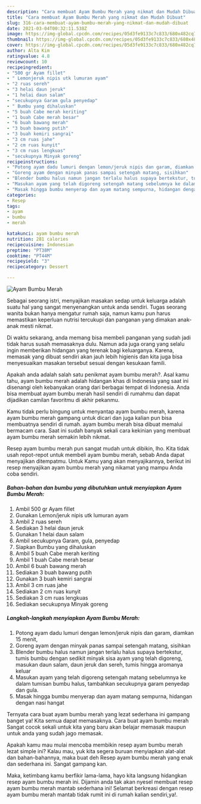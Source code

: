 ```yaml
---
description: "Cara membuat Ayam Bumbu Merah yang nikmat dan Mudah Dibuat"
title: "Cara membuat Ayam Bumbu Merah yang nikmat dan Mudah Dibuat"
slug: 316-cara-membuat-ayam-bumbu-merah-yang-nikmat-dan-mudah-dibuat
date: 2021-03-04T00:32:11.538Z
image: https://img-global.cpcdn.com/recipes/05d3fe9133c7c833/680x482cq70/ayam-bumbu-merah-foto-resep-utama.jpg
thumbnail: https://img-global.cpcdn.com/recipes/05d3fe9133c7c833/680x482cq70/ayam-bumbu-merah-foto-resep-utama.jpg
cover: https://img-global.cpcdn.com/recipes/05d3fe9133c7c833/680x482cq70/ayam-bumbu-merah-foto-resep-utama.jpg
author: Alta Kim
ratingvalue: 4.8
reviewcount: 10
recipeingredient:
- "500 gr Ayam fillet"
- " Lemonjeruk nipis utk lumuran ayam"
- "2 ruas sereh"
- "3 helai daun jeruk"
- "1 helai daun salam"
- "secukupnya Garam gula penyedap"
- " Bumbu yang dihaluskan"
- "5 buah Cabe merah keriting"
- "1 buah Cabe merah besar"
- "6 buah bawang merah"
- "3 buah bawang putih"
- "3 buah kemiri sangrai"
- "3 cm ruas jahe"
- "2 cm ruas kunyit"
- "3 cm ruas lengkuas"
- "secukupnya Minyak goreng"
recipeinstructions:
- "Potong ayam dadu lumuri dengan lemon/jeruk nipis dan garam, diamkan 15 menit,"
- "Goreng ayam dengan minyak panas sampai setengah matang, sisihkan"
- "Blender bumbu halus namun jangan terlalu halus supaya bertekstur, tumis bumbu dengan sedikit minyak sisa ayam yang telah digoreng, masukan daun salam, daun jeruk dan sereh, tumis hingga aromanya keluar"
- "Masukan ayam yang telah digoreng setengah matang sebelumnya ke dalam tumisan bumbu halus, tambahkan secukupnya garam penyedap dan gula."
- "Masak hingga bumbu menyerap dan ayam matang sempurna, hidangan dengan nasi hangat"
categories:
- Resep
tags:
- ayam
- bumbu
- merah

katakunci: ayam bumbu merah 
nutrition: 281 calories
recipecuisine: Indonesian
preptime: "PT38M"
cooktime: "PT44M"
recipeyield: "3"
recipecategory: Dessert

---
```



![Ayam Bumbu Merah](https://img-global.cpcdn.com/recipes/05d3fe9133c7c833/680x482cq70/ayam-bumbu-merah-foto-resep-utama.jpg)

Sebagai seorang istri, menyajikan masakan sedap untuk keluarga adalah suatu hal yang sangat menyenangkan untuk anda sendiri. Tugas seorang  wanita bukan hanya mengatur rumah saja, namun kamu pun harus memastikan keperluan nutrisi tercukupi dan panganan yang dimakan anak-anak mesti nikmat.

Di waktu  sekarang, anda memang bisa membeli panganan yang sudah jadi tidak harus susah memasaknya dulu. Namun ada juga orang yang selalu ingin memberikan hidangan yang terenak bagi keluarganya. Karena, memasak yang dibuat sendiri akan jauh lebih higienis dan kita juga bisa menyesuaikan masakan tersebut sesuai dengan kesukaan famili. 



Apakah anda adalah salah satu penikmat ayam bumbu merah?. Asal kamu tahu, ayam bumbu merah adalah hidangan khas di Indonesia yang saat ini disenangi oleh kebanyakan orang dari berbagai tempat di Indonesia. Anda bisa membuat ayam bumbu merah hasil sendiri di rumahmu dan dapat dijadikan camilan favoritmu di akhir pekanmu.

Kamu tidak perlu bingung untuk menyantap ayam bumbu merah, karena ayam bumbu merah gampang untuk dicari dan juga kalian pun bisa membuatnya sendiri di rumah. ayam bumbu merah bisa dibuat memalui bermacam cara. Saat ini sudah banyak sekali cara kekinian yang membuat ayam bumbu merah semakin lebih nikmat.

Resep ayam bumbu merah pun sangat mudah untuk dibikin, lho. Kita tidak usah repot-repot untuk membeli ayam bumbu merah, sebab Anda dapat menyajikan ditempatmu. Untuk Kamu yang akan menyajikannya, berikut ini resep menyajikan ayam bumbu merah yang nikamat yang mampu Anda coba sendiri.

<!--inarticleads1-->

##### Bahan-bahan dan bumbu yang dibutuhkan untuk menyiapkan Ayam Bumbu Merah:

1. Ambil 500 gr Ayam fillet
1. Gunakan  Lemon/jeruk nipis utk lumuran ayam
1. Ambil 2 ruas sereh
1. Sediakan 3 helai daun jeruk
1. Gunakan 1 helai daun salam
1. Ambil secukupnya Garam, gula, penyedap
1. Siapkan  Bumbu yang dihaluskan
1. Ambil 5 buah Cabe merah keriting
1. Ambil 1 buah Cabe merah besar
1. Ambil 6 buah bawang merah
1. Sediakan 3 buah bawang putih
1. Gunakan 3 buah kemiri sangrai
1. Ambil 3 cm ruas jahe
1. Sediakan 2 cm ruas kunyit
1. Sediakan 3 cm ruas lengkuas
1. Sediakan secukupnya Minyak goreng




<!--inarticleads2-->

##### Langkah-langkah menyiapkan Ayam Bumbu Merah:

1. Potong ayam dadu lumuri dengan lemon/jeruk nipis dan garam, diamkan 15 menit,
1. Goreng ayam dengan minyak panas sampai setengah matang, sisihkan
1. Blender bumbu halus namun jangan terlalu halus supaya bertekstur, tumis bumbu dengan sedikit minyak sisa ayam yang telah digoreng, masukan daun salam, daun jeruk dan sereh, tumis hingga aromanya keluar
1. Masukan ayam yang telah digoreng setengah matang sebelumnya ke dalam tumisan bumbu halus, tambahkan secukupnya garam penyedap dan gula.
1. Masak hingga bumbu menyerap dan ayam matang sempurna, hidangan dengan nasi hangat




Ternyata cara buat ayam bumbu merah yang lezat sederhana ini gampang banget ya! Kita semua dapat memasaknya. Cara buat ayam bumbu merah Sangat cocok sekali untuk kita yang baru akan belajar memasak maupun untuk anda yang sudah jago memasak.

Apakah kamu mau mulai mencoba membikin resep ayam bumbu merah lezat simple ini? Kalau mau, yuk kita segera buruan menyiapkan alat-alat dan bahan-bahannya, maka buat deh Resep ayam bumbu merah yang enak dan sederhana ini. Sangat gampang kan. 

Maka, ketimbang kamu berfikir lama-lama, hayo kita langsung hidangkan resep ayam bumbu merah ini. Dijamin anda tak akan nyesel membuat resep ayam bumbu merah mantab sederhana ini! Selamat berkreasi dengan resep ayam bumbu merah mantab tidak rumit ini di rumah kalian sendiri,ya!.

